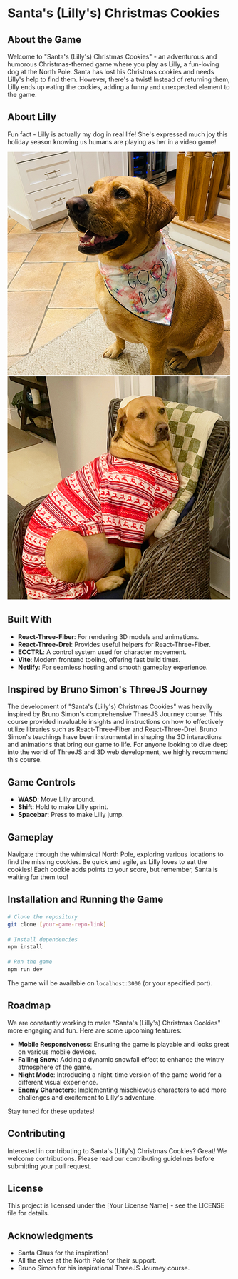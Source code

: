 
# Santa's (Lilly's) Christmas Cookies

## About the Game

Welcome to "Santa's (Lilly's) Christmas Cookies" - an adventurous and humorous Christmas-themed game where you play as Lilly, a fun-loving dog at the North Pole. Santa has lost his Christmas cookies and needs Lilly's help to find them. However, there's a twist! Instead of returning them, Lilly ends up eating the cookies, adding a funny and unexpected element to the game.


## About Lilly
Fun fact - Lilly is actually my dog in real life! She's expressed much joy this holiday season knowing us humans are playing as her in a video game!

![Alt text](lilly_1.png)
![Alt text](lilly_2.png)



## Built With

- **React-Three-Fiber**: For rendering 3D models and animations.
- **React-Three-Drei**: Provides useful helpers for React-Three-Fiber.
- **ECCTRL**: A control system used for character movement.
- **Vite**: Modern frontend tooling, offering fast build times.
- **Netlify**: For seamless hosting and smooth gameplay experience.

## Inspired by Bruno Simon's ThreeJS Journey

The development of "Santa's (Lilly's) Christmas Cookies" was heavily inspired by Bruno Simon's comprehensive ThreeJS Journey course. This course provided invaluable insights and instructions on how to effectively utilize libraries such as React-Three-Fiber and React-Three-Drei. Bruno Simon's teachings have been instrumental in shaping the 3D interactions and animations that bring our game to life. For anyone looking to dive deep into the world of ThreeJS and 3D web development, we highly recommend this course.

## Game Controls

- **WASD**: Move Lilly around.
- **Shift**: Hold to make Lilly sprint.
- **Spacebar**: Press to make Lilly jump.

## Gameplay

Navigate through the whimsical North Pole, exploring various locations to find the missing cookies. Be quick and agile, as Lilly loves to eat the cookies! Each cookie adds points to your score, but remember, Santa is waiting for them too!

## Installation and Running the Game

```bash
# Clone the repository
git clone [your-game-repo-link]

# Install dependencies
npm install

# Run the game
npm run dev
```

The game will be available on `localhost:3000` (or your specified port).

## Roadmap

We are constantly working to make "Santa's (Lilly's) Christmas Cookies" more engaging and fun. Here are some upcoming features:

- **Mobile Responsiveness**: Ensuring the game is playable and looks great on various mobile devices.
- **Falling Snow**: Adding a dynamic snowfall effect to enhance the wintry atmosphere of the game.
- **Night Mode**: Introducing a night-time version of the game world for a different visual experience.
- **Enemy Characters**: Implementing mischievous characters to add more challenges and excitement to Lilly's adventure.

Stay tuned for these updates!

## Contributing

Interested in contributing to Santa's (Lilly's) Christmas Cookies? Great! We welcome contributions. Please read our contributing guidelines before submitting your pull request.

## License

This project is licensed under the [Your License Name] - see the LICENSE file for details.

## Acknowledgments

- Santa Claus for the inspiration!
- All the elves at the North Pole for their support.
- Bruno Simon for his inspirational ThreeJS Journey course.
